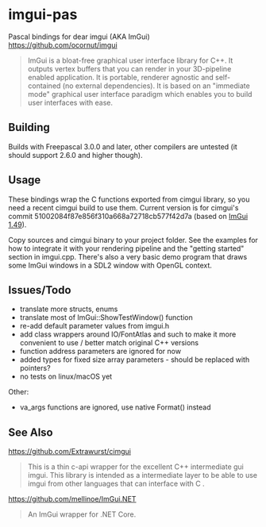 # imgui-pas
Pascal bindings for dear imgui (AKA ImGui)
https://github.com/ocornut/imgui
> ImGui is a bloat-free graphical user interface library for C++. It outputs vertex buffers that you can render in your 3D-pipeline enabled application. It is portable, renderer agnostic and self-contained (no external dependencies). It is based on an "immediate mode" graphical user interface paradigm which enables you to build user interfaces with ease.

## Building
Builds with Freepascal 3.0.0 and later, other compilers are untested (it should support 2.6.0 and higher though).

## Usage
These bindings wrap the C functions exported from cimgui library, so you need a recent cimgui build to use them. 
Current version is for cimgui's commit 51002084f87e856f310a668a72718cb577f42d7a (based on [ImGui 1.49](https://github.com/ocornut/imgui/releases/tag/v1.49)).

Copy sources and cimgui binary to your project folder. See the examples for how to integrate it with your rendering pipeline and the "getting started" section in imgui.cpp.
There's also a very basic demo program that draws some ImGui windows in a SDL2 window with OpenGL context.

## Issues/Todo
* translate more structs, enums
* translate most of ImGui::ShowTestWindow() function
* re-add default parameter values from imgui.h
* add class wrappers around IO/FontAtlas and such to make it more convenient to use / better match original C++ versions
* function address parameters are ignored for now
* added types for fixed size array parameters - should be replaced with pointers?
* no tests on linux/macOS yet

Other:
* va_args functions are ignored, use native Format() instead

## See Also

https://github.com/Extrawurst/cimgui
> This is a thin c-api wrapper for the excellent C++ intermediate gui imgui. This library is intended as a intermediate layer to be able to use imgui from other languages that can interface with C .

https://github.com/mellinoe/ImGui.NET
> An ImGui wrapper for .NET Core. 